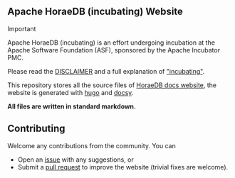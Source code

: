 ## Apache HoraeDB (incubating) Website

> [!IMPORTANT]
> Apache HoraeDB (incubating) is an effort undergoing incubation at the Apache
> Software Foundation (ASF), sponsored by the Apache Incubator PMC.
>
> Please read the [DISCLAIMER](DISCLAIMER) and a full explanation of ["incubating"](https://incubator.apache.org/policy/incubation.html).

This repository stores all the source files of [HoraeDB docs website](https://apache.github.io/horaedb-docs/), the website is generated with [hugo](https://gohugo.io/) and [docsy](https://www.docsy.dev/).

**All files are written in standard markdown.**

## Contributing

Welcome any contributions from the community. You can

- Open an [issue](https://github.com/apache/horaedb-docs/issues) with any suggestions, or
- Submit a [pull request](https://github.com/apache/horaedb-docs/pulls) to improve the website (trivial fixes are welcome).
